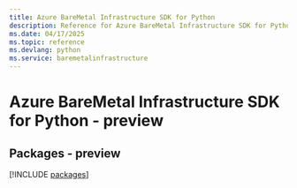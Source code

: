 ```yaml
---
title: Azure BareMetal Infrastructure SDK for Python
description: Reference for Azure BareMetal Infrastructure SDK for Python
ms.date: 04/17/2025
ms.topic: reference
ms.devlang: python
ms.service: baremetalinfrastructure
---
```

# Azure BareMetal Infrastructure SDK for Python - preview
## Packages - preview
[!INCLUDE [packages](baremetal-infrastructure-index.md)]